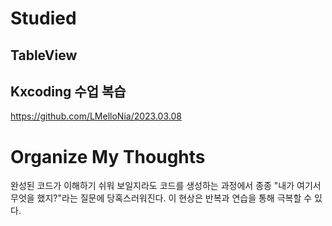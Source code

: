 # Studied

## TableView

## Kxcoding 수업 복습
https://github.com/LMelloNia/2023.03.08

# Organize My Thoughts 
완성된 코드가 이해하기 쉬워 보일지라도 코드를 생성하는 과정에서 종종 "내가 여기서 무엇을 했지?"라는 질문에 당혹스러워진다. 이 현상은 반복과 연습을 통해 극복할 수 있다.
